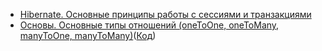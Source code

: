 - <a href="https://habr.com/post/271115/">Hibernate. Основные принципы работы с сессиями и транзакциями</a>
- <a href="https://vk.com/feed?section=likes&z=video-111905078_456245176%2F5300f62e3061720306%2Fpl_post_-111905078_23896">Основы. Основные типы отношений (oneToOne, oneToMany, manyToOne, manyToMany)</a>(<a href="https://github.com/DenisPavlov/work_project/tree/master/hibernate/src/main/java/com/geekbrains/geekchange/hibernate">Код</a>) 